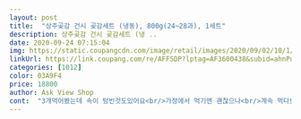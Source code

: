 ```yaml
---
layout: post 
title:  "상주곶감 건시 곶감세트 (냉동), 800g(24~28과), 1세트" 
description: 상주곶감 건시 곶감세트 (냉 ..
date: 2020-09-24 07:15:04 
img: https://static.coupangcdn.com/image/retail/images/2020/09/02/10/1/0bbddd7f-3f13-43b4-9bad-fa019a48ffd5.jpg 
linkUrl: https://link.coupang.com/re/AFFSDP?lptag=AF3600438&subid=ahnPublicAsk&pageKey=2044950427&itemId=3476633940&vendorItemId=71462952152&traceid=V0-113-6bfbc0349a7f44d7 
categories: [1012] 
color: 03A9F4 
price: 18800 
author: Ask View Shop 
cont:  "3개먹어봤는데 속이 텅빈것도있어요<br/>가정에서 먹기엔 괜찮으나<br/>계속 먹다보면 제 입맛을 만족시키는 곶감이 나올지도 모르겠습니다<br/>곶감은 극강의 단맛과 촉촉함이라고 생각하는 제 입맛엔 한참 못미칩니다<br/>그냥 평타의 곶감 정도입니다<br/>그러나 지금까지 먹어본 것으로 평을 쓰자면<br/>기대감을 안고 뜯으니<br/>달달한 맛 많이 없네요ㅜ<br/>맛은 쏘쏘<br/>맛은 좋아요<br/>반품하기도 귀찮고 곶감 너무 좋아하는  가족인데 실물을 이미 영접했으므로 더 기다리기는 어려울것 같아서 하나 집어 먹습니다<br/>비닐이 뜯어져있네요 ㅜ<br/>선물용으로는 비추!<br/>선물용은 안되요.<br/><br/>선물용이라면 한번 더 생각해보세요<br/>안에 비닐 포장 찢어진 분들 종종 계시니 배송전 확인해 주시면 좋겠습니다<br/>앞에것보다는 조금 더 달달합니다<br/>우와 하는 감탄사가 나올만큼 맛있지는 않습니다<br/>일단 겉포장은 보자기에 싸여 있어서 선물받는 느낌이라 좋았습니다<br/>집에서 드실꺼면 주문하셔도됩니다.<br/><br/>찝찝했지만 다른 리뷰도 보니 뜯어졌다는 분들 몇분 계시고<br/>타임세일이고 배송 빠를것이고 평도 괜찮아서 구매했습니다<br/>투명비닐이 찢어져서 와서 그냥 먹었어요!<br/>혹시 하며 두번째 곶감을 집어 먹습니다<br/>후기보고 아침에 급 주문했는데.<br/>.<br/><br/>" 
---
```

